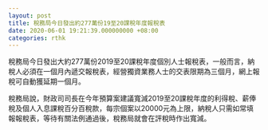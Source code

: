 ```yaml
---
layout: post
title: 稅務局今日發出約277萬份19至20課稅年度報稅表
date: 2020-06-01 19:21:39.000000000 +08:00
categories: rthk
---
```


稅務局今日發出大約277萬份2019至20課稅年度個別人士報稅表，一般而言，納稅人必須在一個月內遞交報稅表，經營獨資業務人士的交表限期為三個月，網上報稅可自動獲延期一個月。

稅務局說，財政司司長在今年預算案建議寬減2019至20課稅年度的利得稅、薪俸稅及個人入息課稅百分百稅款，每宗個案以20000元為上限，納稅人只需如常填報報稅表，等待有關法例通過後，稅務局就會在評稅時作出寬減。
